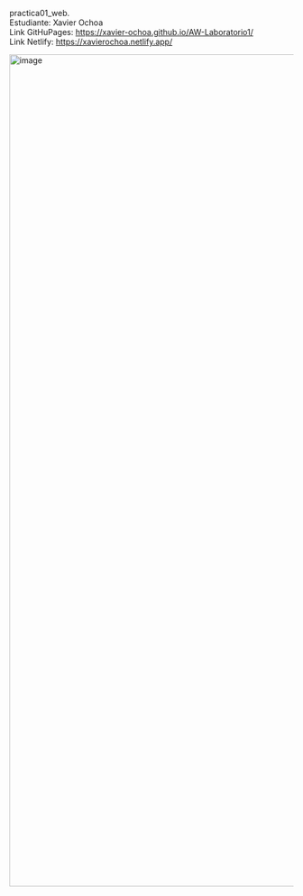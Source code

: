 practica01_web.  
Estudiante: Xavier Ochoa  
Link GitHuPages:  https://xavier-ochoa.github.io/AW-Laboratorio1/  
Link Netlify: https://xavierochoa.netlify.app/ 


<img width="1366" height="1477" alt="image" src="https://github.com/user-attachments/assets/ca25cbcc-e152-4be3-9e0a-1a502e04412a" />
